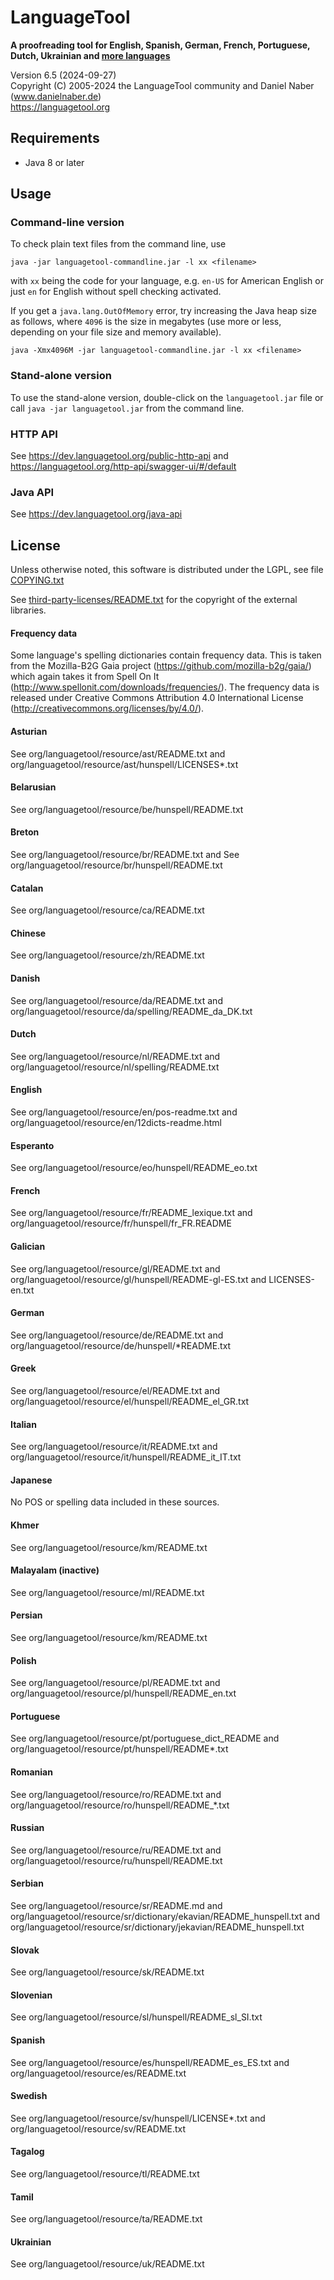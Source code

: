 # LanguageTool

**A proofreading tool for English, Spanish, German,
French, Portuguese, Dutch, Ukrainian
and [more languages](https://dev.languagetool.org/languages)**

Version 6.5 (2024-09-27)  
Copyright (C) 2005-2024 the LanguageTool community and Daniel Naber (www.danielnaber.de)  
https://languagetool.org


## Requirements

* Java 8 or later


## Usage

### Command-line version

To check plain text files from the command line, use

    java -jar languagetool-commandline.jar -l xx <filename>

with `xx` being the code for your language, e.g. `en-US` for American English
or just `en` for English without spell checking activated.

If you get a `java.lang.OutOfMemory` error, try increasing the Java
heap size as follows, where `4096` is the size in megabytes (use more
or less, depending on your file size and memory available).

    java -Xmx4096M -jar languagetool-commandline.jar -l xx <filename>

### Stand-alone version

To use the stand-alone version, double-click on the `languagetool.jar` file
or call `java -jar languagetool.jar` from the command line.

### HTTP API

See https://dev.languagetool.org/public-http-api and
https://languagetool.org/http-api/swagger-ui/#/default

### Java API

See https://dev.languagetool.org/java-api


## License
 
Unless otherwise noted, this software is distributed under
the LGPL, see file [COPYING.txt](https://github.com/languagetool-org/languagetool/blob/master/languagetool-standalone/COPYING.txt)

See [third-party-licenses/README.txt](https://github.com/languagetool-org/languagetool/blob/master/languagetool-standalone/src/main/resources/third-party-licenses/README.txt) for the copyright of the external libraries.

#### Frequency data

Some language's spelling dictionaries contain frequency data. This is taken
from the Mozilla-B2G Gaia project (https://github.com/mozilla-b2g/gaia/) which
again takes it from Spell On It (http://www.spellonit.com/downloads/frequencies/).
The frequency data is released under Creative Commons Attribution 4.0
International License (http://creativecommons.org/licenses/by/4.0/).

#### Asturian

See org/languagetool/resource/ast/README.txt and org/languagetool/resource/ast/hunspell/LICENSES*.txt

#### Belarusian

See org/languagetool/resource/be/hunspell/README.txt

#### Breton

See org/languagetool/resource/br/README.txt and See org/languagetool/resource/br/hunspell/README.txt

#### Catalan

See org/languagetool/resource/ca/README.txt

#### Chinese

See org/languagetool/resource/zh/README.txt

#### Danish

See org/languagetool/resource/da/README.txt and org/languagetool/resource/da/spelling/README_da_DK.txt

#### Dutch

See org/languagetool/resource/nl/README.txt and org/languagetool/resource/nl/spelling/README.txt
 
#### English

See org/languagetool/resource/en/pos-readme.txt and org/languagetool/resource/en/12dicts-readme.html

#### Esperanto

See org/languagetool/resource/eo/hunspell/README_eo.txt

#### French

See org/languagetool/resource/fr/README_lexique.txt and org/languagetool/resource/fr/hunspell/fr_FR.README

#### Galician

See org/languagetool/resource/gl/README.txt and org/languagetool/resource/gl/hunspell/README-gl-ES.txt
and LICENSES-en.txt

#### German

See org/languagetool/resource/de/README.txt and org/languagetool/resource/de/hunspell/*README.txt

#### Greek

See org/languagetool/resource/el/README.txt and org/languagetool/resource/el/hunspell/README_el_GR.txt

#### Italian

See org/languagetool/resource/it/README.txt and org/languagetool/resource/it/hunspell/README_it_IT.txt
 
#### Japanese

No POS or spelling data included in these sources.

#### Khmer

See org/languagetool/resource/km/README.txt

#### Malayalam (inactive)

See org/languagetool/resource/ml/README.txt

#### Persian

See org/languagetool/resource/km/README.txt
 
#### Polish

See org/languagetool/resource/pl/README.txt and org/languagetool/resource/pl/hunspell/README_en.txt

#### Portuguese

See org/languagetool/resource/pt/portuguese_dict_README and org/languagetool/resource/pt/hunspell/README*.txt

#### Romanian

See org/languagetool/resource/ro/README.txt and org/languagetool/resource/ro/hunspell/README_*.txt

#### Russian

See org/languagetool/resource/ru/README.txt and org/languagetool/resource/ru/hunspell/README.txt

#### Serbian

See org/languagetool/resource/sr/README.md and org/languagetool/resource/sr/dictionary/ekavian/README_hunspell.txt
and org/languagetool/resource/sr/dictionary/jekavian/README_hunspell.txt

#### Slovak

See org/languagetool/resource/sk/README.txt

#### Slovenian

See org/languagetool/resource/sl/hunspell/README_sl_SI.txt

#### Spanish

See  org/languagetool/resource/es/hunspell/README_es_ES.txt and org/languagetool/resource/es/README.txt

#### Swedish

See org/languagetool/resource/sv/hunspell/LICENSE*.txt and org/languagetool/resource/sv/README.txt
 
#### Tagalog

See org/languagetool/resource/tl/README.txt

#### Tamil

See org/languagetool/resource/ta/README.txt

#### Ukrainian

See org/languagetool/resource/uk/README.txt
